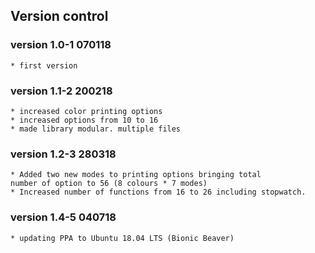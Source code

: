 
Version control
---------------------------

### version 1.0-1   070118 
	* first version

### version 1.1-2   200218
	* increased color printing options
	* increased options from 10 to 16
	* made library modular. multiple files

### version 1.2-3 280318
	* Added two new modes to printing options bringing total 
	number of option to 56 (8 colours * 7 modes)
	* Increased number of functions from 16 to 26 including stopwatch.

### version 1.4-5 040718
	* updating PPA to Ubuntu 18.04 LTS (Bionic Beaver)
